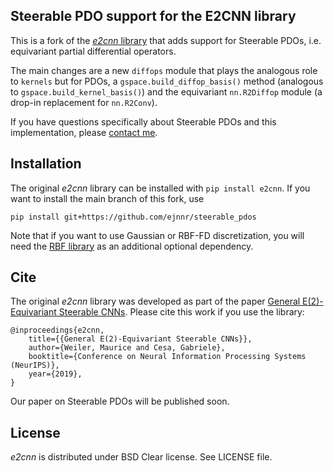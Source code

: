 
Steerable PDO support for the E2CNN library
--------------------------------------------------------------------------------
This is a fork of the [*e2cnn* library](https://github.com/QUVA-Lab/e2cnn) that adds support
for Steerable PDOs, i.e. equivariant partial differential operators.

The main changes are a new `diffops` module that plays the analogous role to `kernels`
but for PDOs, a `gspace.build_diffop_basis()` method (analogous to `gspace.build_kernel_basis()`)
and the equivariant `nn.R2Diffop` module (a drop-in replacement for `nn.R2Conv`).

If you have questions specifically about Steerable PDOs and this implementation,
please [contact me](mailto:erik.jenner99@gmail.com).

## Installation
The original *e2cnn* library can be installed with `pip install e2cnn`.
If you want to install the main branch of this fork, use
```
pip install git+https://github.com/ejnnr/steerable_pdos
```
Note that if you want to use Gaussian or RBF-FD discretization, you will need the
[RBF library](https://github.com/treverhines/RBF) as an additional optional dependency.

## Cite

The original *e2cnn* library was developed as part of the paper
[General E(2)-Equivariant Steerable CNNs](https://arxiv.org/abs/1911.08251). 
Please cite this work if you use the library:

```
@inproceedings{e2cnn,
    title={{General E(2)-Equivariant Steerable CNNs}},
    author={Weiler, Maurice and Cesa, Gabriele},
    booktitle={Conference on Neural Information Processing Systems (NeurIPS)},
    year={2019},
}
```

Our paper on Steerable PDOs will be published soon.

## License

*e2cnn* is distributed under BSD Clear license. See LICENSE file.
